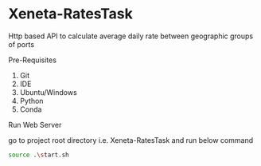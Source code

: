 # Xeneta-RatesTask
Http based API to calculate average daily rate between geographic groups of ports

Pre-Requisites
1. Git
2. IDE
3. Ubuntu/Windows
4. Python
5. Conda

Run Web Server

go to project root directory i.e. Xeneta-RatesTask and run below command
```bash
source .\start.sh
```
